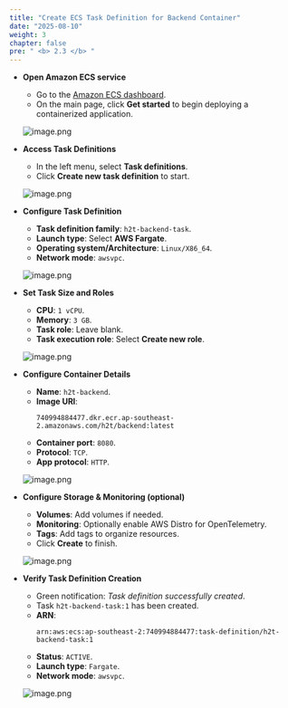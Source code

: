 ```yaml
---
title: "Create ECS Task Definition for Backend Container"
date: "2025-08-10"
weight: 3
chapter: false
pre: " <b> 2.3 </b> "
---
```


- **Open Amazon ECS service**

    - Go to the [Amazon ECS dashboard](https://console.aws.amazon.com/ecs).
    - On the main page, click **Get started** to begin deploying a containerized application.

    ![image.png](/images/02/3/1.png)

- **Access Task Definitions**

    - In the left menu, select **Task definitions**.
    - Click **Create new task definition** to start.

    ![image.png](/images/02/3/2.png)

- **Configure Task Definition**

    - **Task definition family**: `h2t-backend-task`.
    - **Launch type**: Select **AWS Fargate**.
    - **Operating system/Architecture**: `Linux/X86_64`.
    - **Network mode**: `awsvpc`.

    ![image.png](/images/02/3/3.png)

- **Set Task Size and Roles**

    - **CPU**: `1 vCPU`.
    - **Memory**: `3 GB`.
    - **Task role**: Leave blank.
    - **Task execution role**: Select **Create new role**.

    ![image.png](/images/02/3/4.png)

- **Configure Container Details**

    - **Name**: `h2t-backend`.
    - **Image URI**:  
      ```
      740994884477.dkr.ecr.ap-southeast-2.amazonaws.com/h2t/backend:latest
      ```
    - **Container port**: `8080`.
    - **Protocol**: `TCP`.
    - **App protocol**: `HTTP`.

    ![image.png](/images/02/3/5.png)

- **Configure Storage & Monitoring (optional)**

    - **Volumes**: Add volumes if needed.
    - **Monitoring**: Optionally enable AWS Distro for OpenTelemetry.
    - **Tags**: Add tags to organize resources.
    - Click **Create** to finish.

    ![image.png](/images/02/3/6.png)

- **Verify Task Definition Creation**

    - Green notification: *Task definition successfully created*.
    - Task `h2t-backend-task:1` has been created.
    - **ARN**:  
      ```
      arn:aws:ecs:ap-southeast-2:740994884477:task-definition/h2t-backend-task:1
      ```
    - **Status**: `ACTIVE`.
    - **Launch type**: `Fargate`.
    - **Network mode**: `awsvpc`.

    ![image.png](/images/02/3/7.png)

